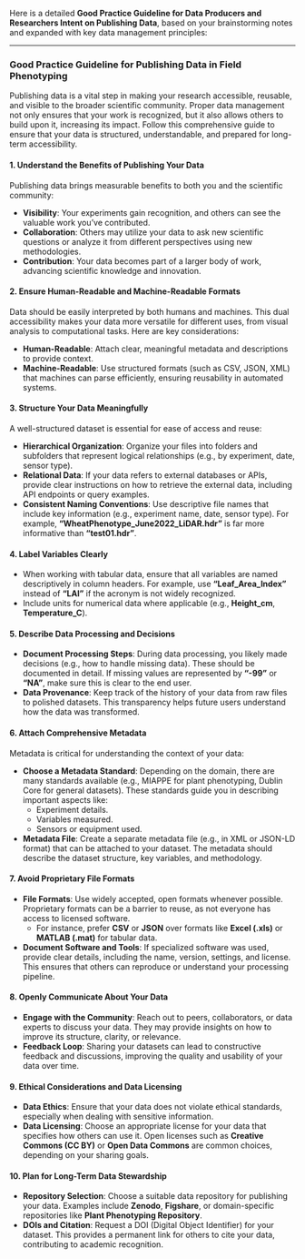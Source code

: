 Here is a detailed **Good Practice Guideline for Data Producers and Researchers Intent on Publishing Data**, based on your brainstorming notes and expanded with key data management principles:

---

### **Good Practice Guideline for Publishing Data in Field Phenotyping**

Publishing data is a vital step in making your research accessible, reusable, and visible to the broader scientific community. Proper data management not only ensures that your work is recognized, but it also allows others to build upon it, increasing its impact. Follow this comprehensive guide to ensure that your data is structured, understandable, and prepared for long-term accessibility.

#### 1. **Understand the Benefits of Publishing Your Data**
   Publishing data brings measurable benefits to both you and the scientific community:
   - **Visibility**: Your experiments gain recognition, and others can see the valuable work you’ve contributed.
   - **Collaboration**: Others may utilize your data to ask new scientific questions or analyze it from different perspectives using new methodologies.
   - **Contribution**: Your data becomes part of a larger body of work, advancing scientific knowledge and innovation.

#### 2. **Ensure Human-Readable and Machine-Readable Formats**
   Data should be easily interpreted by both humans and machines. This dual accessibility makes your data more versatile for different uses, from visual analysis to computational tasks. Here are key considerations:
   - **Human-Readable**: Attach clear, meaningful metadata and descriptions to provide context.
   - **Machine-Readable**: Use structured formats (such as CSV, JSON, XML) that machines can parse efficiently, ensuring reusability in automated systems.

#### 3. **Structure Your Data Meaningfully**
   A well-structured dataset is essential for ease of access and reuse:
   - **Hierarchical Organization**: Organize your files into folders and subfolders that represent logical relationships (e.g., by experiment, date, sensor type).
   - **Relational Data**: If your data refers to external databases or APIs, provide clear instructions on how to retrieve the external data, including API endpoints or query examples.
   - **Consistent Naming Conventions**: Use descriptive file names that include key information (e.g., experiment name, date, sensor type). For example, **“WheatPhenotype_June2022_LiDAR.hdr”** is far more informative than **“test01.hdr”**.

#### 4. **Label Variables Clearly**
   - When working with tabular data, ensure that all variables are named descriptively in column headers. For example, use **“Leaf_Area_Index”** instead of **“LAI”** if the acronym is not widely recognized.
   - Include units for numerical data where applicable (e.g., **Height_cm**, **Temperature_C**).

#### 5. **Describe Data Processing and Decisions**
   - **Document Processing Steps**: During data processing, you likely made decisions (e.g., how to handle missing data). These should be documented in detail. If missing values are represented by **“-99”** or **“NA”**, make sure this is clear to the end user.
   - **Data Provenance**: Keep track of the history of your data from raw files to polished datasets. This transparency helps future users understand how the data was transformed.

#### 6. **Attach Comprehensive Metadata**
   Metadata is critical for understanding the context of your data:
   - **Choose a Metadata Standard**: Depending on the domain, there are many standards available (e.g., MIAPPE for plant phenotyping, Dublin Core for general datasets). These standards guide you in describing important aspects like:
     - Experiment details.
     - Variables measured.
     - Sensors or equipment used.
   - **Metadata File**: Create a separate metadata file (e.g., in XML or JSON-LD format) that can be attached to your dataset. The metadata should describe the dataset structure, key variables, and methodology.

#### 7. **Avoid Proprietary File Formats**
   - **File Formats**: Use widely accepted, open formats whenever possible. Proprietary formats can be a barrier to reuse, as not everyone has access to licensed software.
     - For instance, prefer **CSV** or **JSON** over formats like **Excel (.xls)** or **MATLAB (.mat)** for tabular data.
   - **Document Software and Tools**: If specialized software was used, provide clear details, including the name, version, settings, and license. This ensures that others can reproduce or understand your processing pipeline.

#### 8. **Openly Communicate About Your Data**
   - **Engage with the Community**: Reach out to peers, collaborators, or data experts to discuss your data. They may provide insights on how to improve its structure, clarity, or relevance.
   - **Feedback Loop**: Sharing your datasets can lead to constructive feedback and discussions, improving the quality and usability of your data over time.

#### 9. **Ethical Considerations and Data Licensing**
   - **Data Ethics**: Ensure that your data does not violate ethical standards, especially when dealing with sensitive information.
   - **Data Licensing**: Choose an appropriate license for your data that specifies how others can use it. Open licenses such as **Creative Commons (CC BY)** or **Open Data Commons** are common choices, depending on your sharing goals.

#### 10. **Plan for Long-Term Data Stewardship**
   - **Repository Selection**: Choose a suitable data repository for publishing your data. Examples include **Zenodo**, **Figshare**, or domain-specific repositories like **Plant Phenotyping Repository**.
   - **DOIs and Citation**: Request a DOI (Digital Object Identifier) for your dataset. This provides a permanent link for others to cite your data, contributing to academic recognition.

